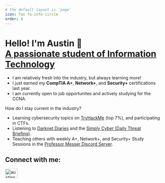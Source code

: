 ```yaml
---
# the default layout is 'page'
icon: fas fa-info-circle
order: 4
---
```


<style>
.no-underline {
    border-bottom: 0px !important;
}

</style>

<h1>Hello! I'm Austin 👋 <br/><a class="no-underline" href="https://www.linkedin.com/in/austinscrouch/">A passionate student of Information Technology</a></h1>

- I am relatively fresh into the industry, but always learning more!
- I just earned my **CompTIA A+**, **Network+**, and **Security+** certifications last year.
- I am currently open to job opportunites and actively studying for the CCNA.


How do I stay current in the industry?
  - Learning cybersecurity topics on <a class="no-underline" href="https://tryhackme.com/p/AustinCrouch296">TryHackMe</a> (top 7%), and participating in CTFs.
  - Listening to <a class="no-underline" href="https://www.youtube.com/@JackRhysider">Darknet Diaries</a> and the <a class="no-underline" href="https://www.youtube.com/channel/UCG-48Ki-b6W_siaUkukJOSw">Simply Cyber (Daily Threat Briefing)</a>.
  - Teaching others with weekly A+, Network+, and Security+ Study Sessions in the <a class="no-underline" href="https://www.professormesser.com/discord">Professor Messer Discord Server</a>.

<h2>Connect with me:</h2>
<p>
    <a href="https://linkedin.com/in/austinscrouch" target="blank"><img style="align=center" src="https://raw.githubusercontent.com/rahuldkjain/github-profile-readme-generator/master/src/images/icons/Social/linked-in-alt.svg" alt="austinscrouch" height="30" width="40" /></a>
</p>